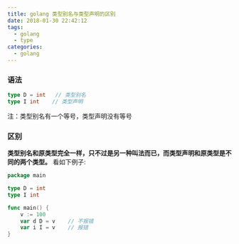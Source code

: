 ```yaml
---
title: golang 类型别名与类型声明的区别
date: 2018-01-30 22:42:12
tags:
  - golang
  - type
categories:
  - golang
---
```


### 语法
```go
type D = int   // 类型别名
type I int    // 类型声明
```
注：类型别名有一个等号，类型声明没有等号
### 区别

**类型别名和原类型完全一样，只不过是另一种叫法而已，而类型声明和原类型是不同的两个类型。**
看如下例子:
```go
package main

type D = int
type I int

func main() {
	v := 100
	var d D = v    // 不报错
	var i I = v    // 报错
}

```
